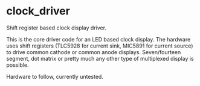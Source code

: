# clock_driver
Shift register based clock display driver.

This is the core driver code for an LED based clock display. The hardware uses shift registers (TLC5928 for current sink, MIC5891 for current source) to drive common cathode or common anode displays. Seven/fourteen segment, dot matrix or pretty much any other type of multiplexed display is possible.

Hardware to follow, currently untested.
